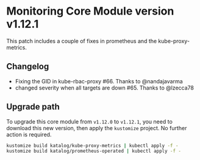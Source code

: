 # Monitoring Core Module version v1.12.1

This patch includes a couple of fixes in prometheus and the kube-proxy-metrics.

## Changelog

- Fixing the GID in kube-rbac-proxy #66. Thanks to @nandajavarma
- changed severity when all targets are down #65. Thanks to @lzecca78

## Upgrade path

To upgrade this core module from `v1.12.0` to `v1.12.1`, you need to download this new version, then apply the
`kustomize` project. No further action is required.

```bash
kustomize build katalog/kube-proxy-metrics | kubectl apply -f -
kustomize build katalog/prometheus-operated | kubectl apply -f -
```
